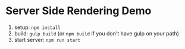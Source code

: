 # Server Side Rendering Demo

1) setup: `npm install`
2) build: `gulp build` (or `npm build` if you don't have gulp on your path)
3) start server: `npm run start`
